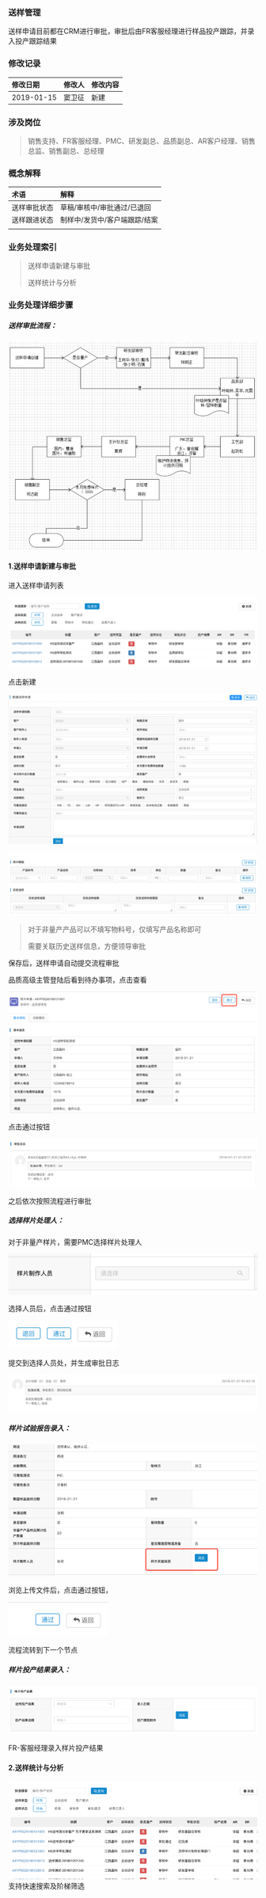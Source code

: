### 送样管理

送样申请目前都在CRM进行审批，审批后由FR客服经理进行样品投产跟踪，并录入投产跟踪结果

### 修改记录

| 修改日期 | 修改人 | 修改内容 |
| :--- | :--- | :--- |
| 2019-01-15 | 窦卫征 | 新建 |

### 涉及岗位

> 销售支持、FR客服经理、PMC、研发副总、品质副总、AR客户经理、销售总监、销售副总、总经理

### 概念解释

| 术语 | 解释 |
| :--- | :--- |
| 送样审批状态 | 草稿/审核中/审批通过/已退回 |
| 送样跟进状态 | 制样中/发货中/客户端跟踪/结案 |
|  |  |

### 业务处理索引

> 送样申请新建与审批
>
> 送样统计与分析

### 业务处理详细步骤

##### 送样审批流程：

![](/assets/sysqlc28111.png)

#### 1.送样申请新建与审批

进入送样申请列表

![](/assets/sysqlb20182.png)

点击新建

![](/assets/syjbxx29101.png)

![](/assets/ypxxylssy2811.png)

> 对于非量产产品可以不填写物料号，仅填写产品名称即可
>
> 需要关联历史送样信息，方便领导审批

保存后，送样申请自动提交流程审批

品质高级主管登陆后看到待办事项，点击查看

![](/assets/pzspjm281021.png)

点击通过按钮

![](/assets/pzspdj28101.png)

之后依次按照流程进行审批

##### 选择样片处理人：

对于非量产样片，需要PMC选择样片处理人

![](/assets/PMCxxz28102.png)

选择人员后，点击通过按钮

![](/assets/djtgan28102.png)

提交到选择人员处，并生成审批日志

![](/assets/ypsprz28101.png)

##### 样片试验报告录入：

![](/assets/ypsybglr2911.png)

浏览上传文件后，点击通过按钮，

![](/assets/tgan2811.png)

流程流转到下一个节点

##### 样片投产结果录入：

![](/assets/yptcjglr29191.png)

FR-客服经理录入样片投产结果

#### 2.送样统计与分析

![](/assets/ypsqdql28101.png)支持快速搜索及阶梯筛选

